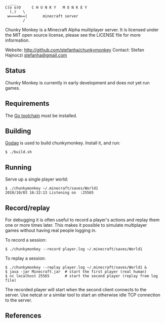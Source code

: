 
      ___
    C(o o)O     C H U N K Y   M O N K E Y
      (.)   \
     w====m==|       minecraft server
            /

Chunky Monkey is a Minecraft Alpha multiplayer server.  It is licensed under
the MIT open source license, please see the LICENSE file for more information.

Website: http://github.com/stefanha/chunkymonkey
Contact: Stefan Hajnoczi <stefanha@gmail.com>

Status
------

Chunky Monkey is currently in early development and does not yet run games.

Requirements
------------

The [Go toolchain][1] must be installed.


Building
--------

[Godag][2] is used to build chunkymonkey. Install it, and run:

    $ ./build.sh

Running
-------

Serve up a single player world:

    $ ./chunkymonkey ~/.minecraft/saves/World1
    2010/10/03 16:32:13 Listening on  :25565

Record/replay
-------------

For debugging it is often useful to record a player's actions and replay them
one or more times later.  This makes it possible to simulate multiplayer games
without having real people logging in.

To record a session:

    $ ./chunkymonkey --record player.log ~/.minecraft/saves/World1

To replay a session:

    $ ./chunkymonkey --replay player.log ~/.minecraft/saves/World1 &
    $ java -jar Minecraft.jar  # start the first player (real human)
    $ nc localhost 25565       # start the second player (replay from log file)

The recorded player will start when the second client connects to the server.
Use netcat or a similar tool to start an otherwise idle TCP connection to the
server.

References
----------

[1]: http://golang.org/doc/install.html#fetch    "Go toolchain installation"
[2]: http://code.google.com/p/godag/wiki/Install "Godag builder"
